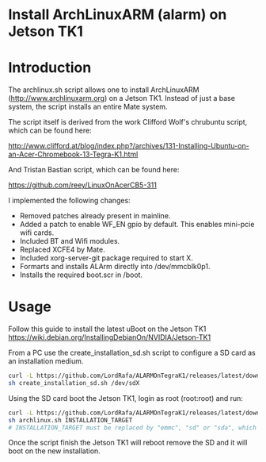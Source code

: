 # Install ArchLinuxARM (alarm) on Jetson TK1

# Introduction

The archlinux.sh script allows one to install ArchLinuxARM
(http://www.archlinuxarm.org) on a Jetson TK1.
Instead of just a base system, the script installs an entire Mate system.

The script itself is derived from the work Clifford Wolf's chrubuntu
script, which can be found here:

http://www.clifford.at/blog/index.php?/archives/131-Installing-Ubuntu-on-an-Acer-Chromebook-13-Tegra-K1.html

And Tristan Bastian script, which can be found here:

https://github.com/reey/LinuxOnAcerCB5-311

I implemented the following changes: 

* Removed patches already present in mainline.
* Added a patch to enable WF_EN gpio by default. This enables mini-pcie wifi cards.
* Included BT and Wifi modules.
* Replaced XCFE4 by Mate.
* Included xorg-server-git package required to start X.
* Formarts and installs ALArm directly into /dev/mmcblk0p1.
* Installs the required boot.scr in /boot.

# Usage

Follow this guide to install the latest uBoot on the Jetson TK1
https://wiki.debian.org/InstallingDebianOn/NVIDIA/Jetson-TK1

From a PC use the create_installation_sd.sh script to configure a SD card as an installation medium.
```bash
curl -L https://github.com/LordRafa/ALARMOnTegraK1/releases/latest/download/create_installation_sd.sh -o create_installation_sd.sh
sh create_installation_sd.sh /dev/sdX
```

Using the SD card boot the Jetson TK1, login as root (root:root) and run:
```bash
curl -L https://github.com/LordRafa/ALARMOnTegraK1/releases/latest/download/archlinux.sh -o archlinux.sh
sh archlinux.sh INSTALLATION_TARGET
# INSTALLATION_TARGET must be replaced by "emmc", "sd" or "sda", which correspond respectively to the internal eMMC, the SD Card or any SATA connected.
```


Once the script finish the Jetson TK1 will reboot remove the SD and it will boot on the new installation.
